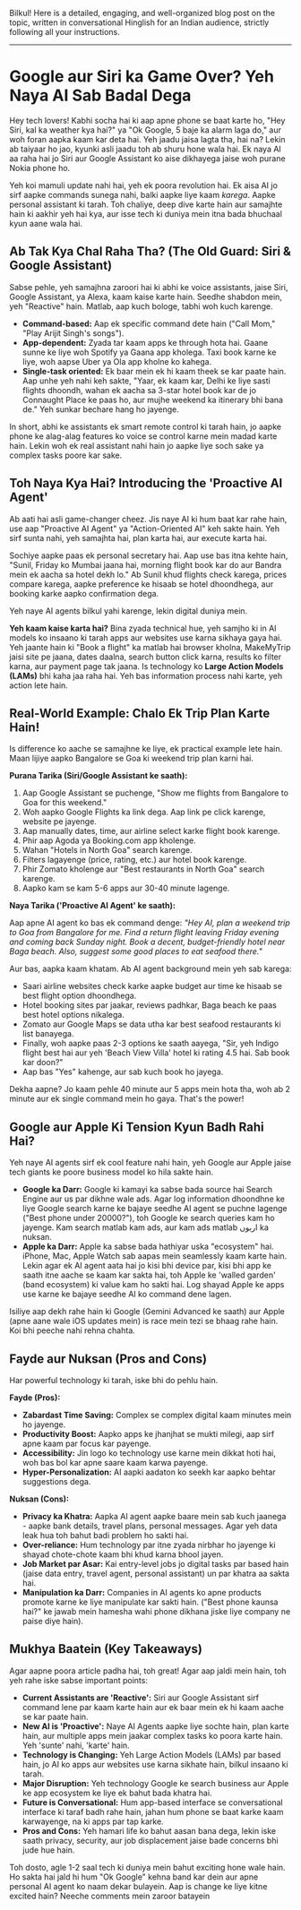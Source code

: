 Bilkul! Here is a detailed, engaging, and well-organized blog post on the topic, written in conversational Hinglish for an Indian audience, strictly following all your instructions.

***

# Google aur Siri ka Game Over? Yeh Naya AI Sab Badal Dega

Hey tech lovers! Kabhi socha hai ki aap apne phone se baat karte ho, "Hey Siri, kal ka weather kya hai?" ya "Ok Google, 5 baje ka alarm laga do," aur woh foran aapka kaam kar deta hai. Yeh jaadu jaisa lagta tha, hai na? Lekin ab taiyaar ho jao, kyunki asli jaadu toh ab shuru hone wala hai. Ek naya AI aa raha hai jo Siri aur Google Assistant ko aise dikhayega jaise woh purane Nokia phone ho.

Yeh koi mamuli update nahi hai, yeh ek poora revolution hai. Ek aisa AI jo sirf aapke commands sunega nahi, balki aapke liye kaam *karega*. Aapke personal assistant ki tarah. Toh chaliye, deep dive karte hain aur samajhte hain ki aakhir yeh hai kya, aur isse tech ki duniya mein itna bada bhuchaal kyun aane wala hai.

## Ab Tak Kya Chal Raha Tha? (The Old Guard: Siri & Google Assistant)

Sabse pehle, yeh samajhna zaroori hai ki abhi ke voice assistants, jaise Siri, Google Assistant, ya Alexa, kaam kaise karte hain. Seedhe shabdon mein, yeh "Reactive" hain. Matlab, aap kuch bologe, tabhi woh kuch karenge.

-   **Command-based:** Aap ek specific command dete hain ("Call Mom," "Play Arijit Singh's songs").
-   **App-dependent:** Zyada tar kaam apps ke through hota hai. Gaane sunne ke liye woh Spotify ya Gaana app kholega. Taxi book karne ke liye, woh aapse Uber ya Ola app kholne ko kahega.
-   **Single-task oriented:** Ek baar mein ek hi kaam theek se kar paate hain. Aap unhe yeh nahi keh sakte, "Yaar, ek kaam kar, Delhi ke liye sasti flights dhoondh, wahan ek aacha sa 3-star hotel book kar de jo Connaught Place ke paas ho, aur mujhe weekend ka itinerary bhi bana de." Yeh sunkar bechare hang ho jayenge.

In short, abhi ke assistants ek smart remote control ki tarah hain, jo aapke phone ke alag-alag features ko voice se control karne mein madad karte hain. Lekin woh ek real assistant nahi hain jo aapke liye soch sake ya complex tasks poore kar sake.

## Toh Naya Kya Hai? Introducing the 'Proactive AI Agent'

Ab aati hai asli game-changer cheez. Jis naye AI ki hum baat kar rahe hain, use aap "Proactive AI Agent" ya "Action-Oriented AI" keh sakte hain. Yeh sirf sunta nahi, yeh samajhta hai, plan karta hai, aur execute karta hai.

Sochiye aapke paas ek personal secretary hai. Aap use bas itna kehte hain, "Sunil, Friday ko Mumbai jaana hai, morning flight book kar do aur Bandra mein ek aacha sa hotel dekh lo." Ab Sunil khud flights check karega, prices compare karega, aapke preference ke hisaab se hotel dhoondhega, aur booking karke aapko confirmation dega.

Yeh naye AI agents bilkul yahi karenge, lekin digital duniya mein.

**Yeh kaam kaise karta hai?**
Bina zyada technical hue, yeh samjho ki in AI models ko insaano ki tarah apps aur websites use karna sikhaya gaya hai. Yeh jaante hain ki "Book a flight" ka matlab hai browser kholna, MakeMyTrip jaisi site pe jaana, dates daalna, search button click karna, results ko filter karna, aur payment page tak jaana. Is technology ko **Large Action Models (LAMs)** bhi kaha jaa raha hai. Yeh bas information process nahi karte, yeh action lete hain.

## Real-World Example: Chalo Ek Trip Plan Karte Hain!

Is difference ko aache se samajhne ke liye, ek practical example lete hain. Maan lijiye aapko Bangalore se Goa ki weekend trip plan karni hai.

**Purana Tarika (Siri/Google Assistant ke saath):**

1.  Aap Google Assistant se puchenge, "Show me flights from Bangalore to Goa for this weekend."
2.  Woh aapko Google Flights ka link dega. Aap link pe click karenge, website pe jayenge.
3.  Aap manually dates, time, aur airline select karke flight book karenge.
4.  Phir aap Agoda ya Booking.com app kholenge.
5.  Wahan "Hotels in North Goa" search karenge.
6.  Filters lagayenge (price, rating, etc.) aur hotel book karenge.
7.  Phir Zomato kholenge aur "Best restaurants in North Goa" search karenge.
8.  Aapko kam se kam 5-6 apps aur 30-40 minute lagenge.

**Naya Tarika ('Proactive AI Agent' ke saath):**

Aap apne AI agent ko bas ek command denge:
*"Hey AI, plan a weekend trip to Goa from Bangalore for me. Find a return flight leaving Friday evening and coming back Sunday night. Book a decent, budget-friendly hotel near Baga beach. Also, suggest some good places to eat seafood there."*

Aur bas, aapka kaam khatam. Ab AI agent background mein yeh sab karega:

-   Saari airline websites check karke aapke budget aur time ke hisaab se best flight option dhoondhega.
-   Hotel booking sites par jaakar, reviews padhkar, Baga beach ke paas best hotel options nikalega.
-   Zomato aur Google Maps se data utha kar best seafood restaurants ki list banayega.
-   Finally, woh aapke paas 2-3 options ke saath aayega, "Sir, yeh Indigo flight best hai aur yeh 'Beach View Villa' hotel ki rating 4.5 hai. Sab book kar doon?"
-   Aap bas "Yes" kahenge, aur sab kuch book ho jayega.

Dekha aapne? Jo kaam pehle 40 minute aur 5 apps mein hota tha, woh ab 2 minute aur ek single command mein ho gaya. That's the power!

## Google aur Apple Ki Tension Kyun Badh Rahi Hai?

Yeh naye AI agents sirf ek cool feature nahi hain, yeh Google aur Apple jaise tech giants ke poore business model ko hila sakte hain.

-   **Google ka Darr:** Google ki kamayi ka sabse bada source hai Search Engine aur us par dikhne wale ads. Agar log information dhoondhne ke liye Google search karne ke bajaye seedhe AI agent se puchne lagenge ("Best phone under 20000?"), toh Google ke search queries kam ho jayenge. Kam search matlab kam ads, aur kam ads matlab اربوں ka nuksan.
-   **Apple ka Darr:** Apple ka sabse bada hathiyar uska "ecosystem" hai. iPhone, Mac, Apple Watch sab aapas mein seamlessly kaam karte hain. Lekin agar ek AI agent aata hai jo kisi bhi device par, kisi bhi app ke saath itne aache se kaam kar sakta hai, toh Apple ke 'walled garden' (band ecosystem) ki value kam ho sakti hai. Log shayad Apple ke apps use karne ke bajaye seedhe AI ko command dene lagen.

Isiliye aap dekh rahe hain ki Google (Gemini Advanced ke saath) aur Apple (apne aane wale iOS updates mein) is race mein tezi se bhaag rahe hain. Koi bhi peeche nahi rehna chahta.

## Fayde aur Nuksan (Pros and Cons)

Har powerful technology ki tarah, iske bhi do pehlu hain.

**Fayde (Pros):**
-   **Zabardast Time Saving:** Complex se complex digital kaam minutes mein ho jayenge.
-   **Productivity Boost:** Aapko apps ke jhanjhat se mukti milegi, aap sirf apne kaam par focus kar payenge.
-   **Accessibility:** Jin logo ko technology use karne mein dikkat hoti hai, woh bas bol kar apne saare kaam karwa payenge.
-   **Hyper-Personalization:** AI aapki aadaton ko seekh kar aapko behtar suggestions dega.

**Nuksan (Cons):**
-   **Privacy ka Khatra:** Aapka AI agent aapke baare mein sab kuch jaanega - aapke bank details, travel plans, personal messages. Agar yeh data leak hua toh bahut badi problem ho sakti hai.
-   **Over-reliance:** Hum technology par itne zyada nirbhar ho jayenge ki shayad chote-chote kaam bhi khud karna bhool jayen.
-   **Job Market par Asar:** Kai entry-level jobs jo digital tasks par based hain (jaise data entry, travel agent, personal assistant) un par khatra aa sakta hai.
-   **Manipulation ka Darr:** Companies in AI agents ko apne products promote karne ke liye manipulate kar sakti hain. ("Best phone kaunsa hai?" ke jawab mein hamesha wahi phone dikhana jiske liye company ne paise diye hain).

## Mukhya Baatein (Key Takeaways)

Agar aapne poora article padha hai, toh great! Agar aap jaldi mein hain, toh yeh rahe iske sabse important points:

-   **Current Assistants are 'Reactive':** Siri aur Google Assistant sirf command lene par kaam karte hain aur ek baar mein ek hi kaam aache se kar paate hain.
-   **New AI is 'Proactive':** Naye AI Agents aapke liye sochte hain, plan karte hain, aur multiple apps mein jaakar complex tasks ko poora karte hain. Yeh 'sunte' nahi, 'karte' hain.
-   **Technology is Changing:** Yeh Large Action Models (LAMs) par based hain, jo AI ko apps aur websites use karna sikhate hain, bilkul insaano ki tarah.
-   **Major Disruption:** Yeh technology Google ke search business aur Apple ke app ecosystem ke liye ek bahut bada khatra hai.
-   **Future is Conversational:** Hum app-based interface se conversational interface ki taraf badh rahe hain, jahan hum phone se baat karke kaam karwayenge, na ki apps par tap karke.
-   **Pros and Cons:** Yeh hamari life ko bahut aasan bana dega, lekin iske saath privacy, security, aur job displacement jaise bade concerns bhi jude hue hain.

Toh dosto, agle 1-2 saal tech ki duniya mein bahut exciting hone wale hain. Ho sakta hai jald hi hum "Ok Google" kehna band kar dein aur apne personal AI agent ko naam dekar bulayein. Aap is change ke liye kitne excited hain? Neeche comments mein zaroor batayein
